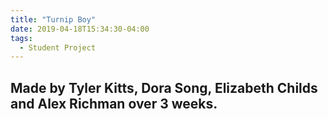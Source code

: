 ```yaml
---
title: "Turnip Boy"
date: 2019-04-18T15:34:30-04:00
tags:
  - Student Project
---
```

Made by Tyler Kitts, Dora Song, Elizabeth Childs and Alex Richman over 3 weeks.
---
<script src="{{ site.baseurl }}/assets/unity/TurnipBoy/TemplateData/UnityProgress.js"></script>  
<script src="{{ site.baseurl }}/assets/unity/TurnipBoy/Build/UnityLoader.js"></script>
<script>
  var gameInstance = UnityLoader.instantiate("gameContainer", "{{ site.baseurl }}/assets/unity/TurnipBoy/Build/TurnipBoy.json",{onProgress: UnityProgress});  
</script>
<div class="webgl-content">
  <div id="gameContainer" style="width: 960px; height: 600px"></div>
</div>
